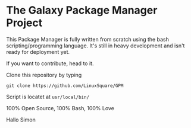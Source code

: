 # The Galaxy Package Manager Project

This Package Manager is fully written from scratch using the bash scripting/programming language.
It's still in heavy development and isn't ready for deployment yet.

If you want to contribute, head to it.

Clone this repository by typing

```
git clone https://github.com/LinuxSquare/GPM
```

Script is locatet at `usr/local/bin/`

100% Open Source,
100% Bash,
100% Love

Hallo Simon